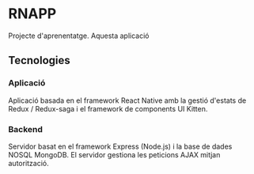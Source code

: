 # RNAPP

Projecte d'aprenentatge. Aquesta aplicació

## Tecnologies

### Aplicació

Aplicació basada en el framework React Native amb la gestió d'estats de Redux / Redux-saga i el framework de components UI Kitten.

### Backend

Servidor basat en el framework Express (Node.js) i la base de dades NOSQL MongoDB. El servidor gestiona les peticions AJAX mitjan autorització.
